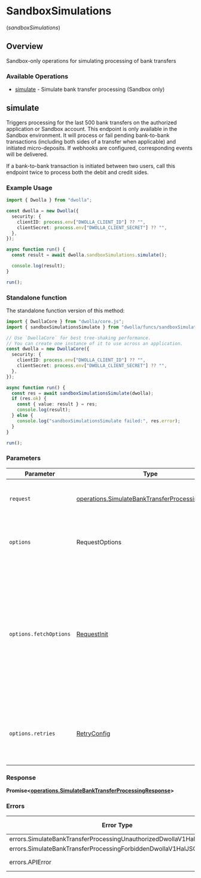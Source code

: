 # SandboxSimulations
(*sandboxSimulations*)

## Overview

Sandbox-only operations for simulating processing of bank transfers

### Available Operations

* [simulate](#simulate) - Simulate bank transfer processing (Sandbox only)

## simulate

Triggers processing for the last 500 bank transfers on the authorized application or Sandbox account. This endpoint is only available in the Sandbox environment. It will process or fail pending bank-to-bank transactions (including both sides of a transfer when applicable) and initiated micro-deposits. If webhooks are configured, corresponding events will be delivered.

If a bank-to-bank transaction is initiated between two users, call this endpoint twice to process both the debit and credit sides.


### Example Usage

<!-- UsageSnippet language="typescript" operationID="simulateBankTransferProcessing" method="post" path="/sandbox-simulations" -->
```typescript
import { Dwolla } from "dwolla";

const dwolla = new Dwolla({
  security: {
    clientID: process.env["DWOLLA_CLIENT_ID"] ?? "",
    clientSecret: process.env["DWOLLA_CLIENT_SECRET"] ?? "",
  },
});

async function run() {
  const result = await dwolla.sandboxSimulations.simulate();

  console.log(result);
}

run();
```

### Standalone function

The standalone function version of this method:

```typescript
import { DwollaCore } from "dwolla/core.js";
import { sandboxSimulationsSimulate } from "dwolla/funcs/sandboxSimulationsSimulate.js";

// Use `DwollaCore` for best tree-shaking performance.
// You can create one instance of it to use across an application.
const dwolla = new DwollaCore({
  security: {
    clientID: process.env["DWOLLA_CLIENT_ID"] ?? "",
    clientSecret: process.env["DWOLLA_CLIENT_SECRET"] ?? "",
  },
});

async function run() {
  const res = await sandboxSimulationsSimulate(dwolla);
  if (res.ok) {
    const { value: result } = res;
    console.log(result);
  } else {
    console.log("sandboxSimulationsSimulate failed:", res.error);
  }
}

run();
```

### Parameters

| Parameter                                                                                                                                                                      | Type                                                                                                                                                                           | Required                                                                                                                                                                       | Description                                                                                                                                                                    |
| ------------------------------------------------------------------------------------------------------------------------------------------------------------------------------ | ------------------------------------------------------------------------------------------------------------------------------------------------------------------------------ | ------------------------------------------------------------------------------------------------------------------------------------------------------------------------------ | ------------------------------------------------------------------------------------------------------------------------------------------------------------------------------ |
| `request`                                                                                                                                                                      | [operations.SimulateBankTransferProcessingRequest](../../models/operations/simulatebanktransferprocessingrequest.md)                                                           | :heavy_check_mark:                                                                                                                                                             | The request object to use for the request.                                                                                                                                     |
| `options`                                                                                                                                                                      | RequestOptions                                                                                                                                                                 | :heavy_minus_sign:                                                                                                                                                             | Used to set various options for making HTTP requests.                                                                                                                          |
| `options.fetchOptions`                                                                                                                                                         | [RequestInit](https://developer.mozilla.org/en-US/docs/Web/API/Request/Request#options)                                                                                        | :heavy_minus_sign:                                                                                                                                                             | Options that are passed to the underlying HTTP request. This can be used to inject extra headers for examples. All `Request` options, except `method` and `body`, are allowed. |
| `options.retries`                                                                                                                                                              | [RetryConfig](../../lib/utils/retryconfig.md)                                                                                                                                  | :heavy_minus_sign:                                                                                                                                                             | Enables retrying HTTP requests under certain failure conditions.                                                                                                               |

### Response

**Promise\<[operations.SimulateBankTransferProcessingResponse](../../models/operations/simulatebanktransferprocessingresponse.md)\>**

### Errors

| Error Type                                                            | Status Code                                                           | Content Type                                                          |
| --------------------------------------------------------------------- | --------------------------------------------------------------------- | --------------------------------------------------------------------- |
| errors.SimulateBankTransferProcessingUnauthorizedDwollaV1HalJSONError | 401                                                                   | application/vnd.dwolla.v1.hal+json                                    |
| errors.SimulateBankTransferProcessingForbiddenDwollaV1HalJSONError    | 403                                                                   | application/vnd.dwolla.v1.hal+json                                    |
| errors.APIError                                                       | 4XX, 5XX                                                              | \*/\*                                                                 |